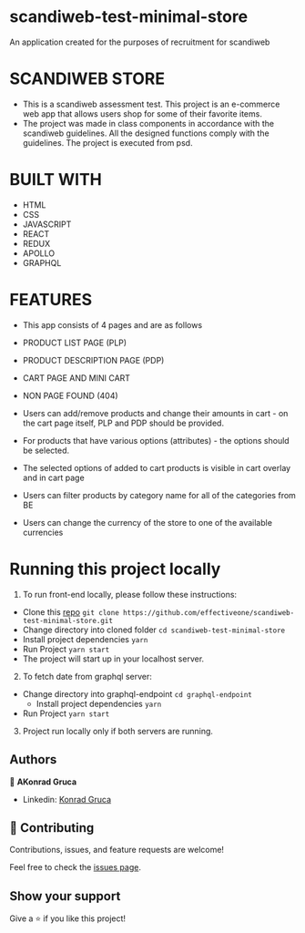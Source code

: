 # scandiweb-test-minimal-store
An application created for the purposes of recruitment for scandiweb


# SCANDIWEB STORE

- This is a scandiweb assessment test. This project is an e-commerce web app that allows users shop for some of their favorite items.
- The project was made in class components in accordance with the scandiweb guidelines. All the designed functions comply with the guidelines. The project is executed from psd.

# BUILT WITH
- HTML
- CSS
- JAVASCRIPT
- REACT
- REDUX
- APOLLO
- GRAPHQL

# FEATURES 

- This app consists of 4 pages and are as follows

- PRODUCT LIST PAGE (PLP)
- PRODUCT DESCRIPTION PAGE (PDP)
- CART PAGE AND MINI CART
- NON PAGE FOUND (404)

- Users can add/remove products and change their amounts in cart - on the cart page itself, PLP and PDP should be provided.
- For products that have various options (attributes) - the options should be selected.
- The selected options of added to cart products is visible in cart overlay and in cart page
- Users can filter products by category name for all of the categories from BE
- Users can change the currency of the store to one of the available currencies

# Running this project locally

1) To run front-end locally, please follow these instructions:
 - Clone this [repo](https://github.com/effectiveone/scandiweb-test-minimal-store.git)
     `git clone https://github.com/effectiveone/scandiweb-test-minimal-store.git `
 - Change directory into cloned folder
   `cd scandiweb-test-minimal-store`
 - Install project dependencies 
   `yarn`
- Run Project
    `yarn start`
- The project will start up in your localhost server.
2) To fetch date from graphql server:
- Change directory into graphql-endpoint
 `cd graphql-endpoint`
  - Install project dependencies 
   `yarn`
- Run Project
    `yarn start`
3) Project run locally only if both servers are running.     

## Authors

👤 **AKonrad Gruca**

- Linkedin: [Konrad Gruca](https://www.linkedin.com/in/konrad-tytus-gruca-051a89228/)

## 🤝 Contributing

Contributions, issues, and feature requests are welcome!

Feel free to check the [issues page](../../issues/).



## Show your support


Give a ⭐️ if you like this project!
